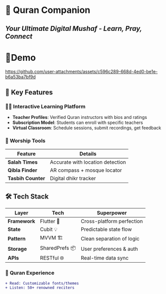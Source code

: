 # 📖 **Quran Companion**  
*Your Ultimate Digital Mushaf - Learn, Pray, Connect*  
---
# 🎥Demo
https://github.com/user-attachments/assets/c596c289-668d-4ed0-be1e-b6a53ba7bf9d


## 🌟 **Key Features**  

### 👨‍🏫 **Interactive Learning Platform**  
- **Teacher Profiles**: Verified Quran instructors with bios and ratings  
- **Subscription Model**: Students can enroll with specific teachers  
- **Virtual Classroom**: Schedule sessions, submit recordings, get feedback  

### 🕋 **Worship Tools**  
| Feature          | Details                          |
|------------------|----------------------------------|
| **Salah Times**  | Accurate with location detection |
| **Qibla Finder** | AR compass + mosque locator      |
| **Tasbih Counter** | Digital dhikr tracker          |

## 🛠️ **Tech Stack**  
| Layer          | Tech                | Superpower                     |  
|----------------|---------------------|--------------------------------|  
| **Framework**  | Flutter 🎯          | Cross-platform perfection |  
| **State**      | Cubit 💡            | Predictable state flow     |  
| **Pattern**    | MVVM 🏗️            | Clean separation of logic   |  
| **Storage**    | SharedPrefs 📦      | User preferences & auth          |  
| **APIs**       | RESTful 🌐          | Real-time data sync            |  

### 📖 **Quran Experience**  
```diff
+ Read: Customizable fonts/themes
+ Listen: 50+ renowned reciters
